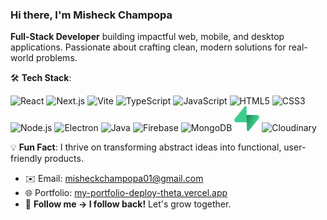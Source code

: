 ### Hi there, I'm Misheck Champopa  

**Full-Stack Developer** building impactful web, mobile, and desktop applications. Passionate about crafting clean, modern solutions for real-world problems.  

🛠 **Tech Stack**:  
<p align="left">
  <!-- Frontend -->
  <img src="https://cdn.jsdelivr.net/gh/devicons/devicon/icons/react/react-original.svg" width="40" height="40" alt="React" title="React"/>
  <img src="https://cdn.jsdelivr.net/gh/devicons/devicon/icons/nextjs/nextjs-original.svg" width="40" height="40" alt="Next.js" title="Next.js"/>
  <img src="https://cdn.jsdelivr.net/gh/devicons/devicon/icons/vitejs/vitejs-original.svg" width="40" height="40" alt="Vite" title="Vite (Blazing-Fast Build Tool)"/>
  <img src="https://cdn.jsdelivr.net/gh/devicons/devicon/icons/typescript/typescript-original.svg" width="40" height="40" alt="TypeScript" title="TypeScript"/>
  <img src="https://cdn.jsdelivr.net/gh/devicons/devicon/icons/javascript/javascript-original.svg" width="40" height="40" alt="JavaScript" title="JavaScript"/>
  <img src="https://cdn.jsdelivr.net/gh/devicons/devicon/icons/html5/html5-original.svg" width="40" height="40" alt="HTML5" title="HTML5"/>
  <img src="https://cdn.jsdelivr.net/gh/devicons/devicon/icons/css3/css3-original.svg" width="40" height="40" alt="CSS3" title="CSS3"/>

  <!-- Backend & Desktop -->
  <img src="https://cdn.jsdelivr.net/gh/devicons/devicon/icons/nodejs/nodejs-original.svg" width="40" height="40" alt="Node.js" title="Node.js"/>
  <img src="https://cdn.jsdelivr.net/gh/devicons/devicon/icons/electron/electron-original.svg" width="40" height="40" alt="Electron" title="Electron (Desktop Apps)"/>
  <img src="https://cdn.jsdelivr.net/gh/devicons/devicon/icons/java/java-original.svg" width="40" height="40" alt="Java" title="Java"/>
  
  <!-- Databases & Services -->
  <img src="https://cdn.jsdelivr.net/gh/devicons/devicon/icons/firebase/firebase-plain.svg" width="40" height="40" alt="Firebase" title="Firebase"/>
  <img src="https://cdn.jsdelivr.net/gh/devicons/devicon/icons/mongodb/mongodb-original.svg" width="40" height="40" alt="MongoDB" title="MongoDB"/>
  <img src="https://raw.githubusercontent.com/supabase/supabase/master/packages/common/assets/images/supabase-logo-icon.png" width="40" height="40" alt="Supabase" title="Supabase (PostgreSQL + Auth)"/>
  <img src="https://res.cloudinary.com/cloudinary/image/upload/v1642538250/cloudinary_icon.png" width="40" height="40" alt="Cloudinary" title="Cloudinary (Image/Video CDN)"/>
</p>

💡 **Fun Fact**: I thrive on transforming abstract ideas into functional, user-friendly products.  

  
- ✉️ Email: [misheckchampopa01@gmail.com](mailto:misheckchampopa01@gmail.com)  
- 🌐 Portfolio: [my-portfolio-deploy-theta.vercel.app](https://misheck-champopa-portfolio.vercel.app)  
- 🔄 **Follow me → I follow back!** Let's grow together.  
